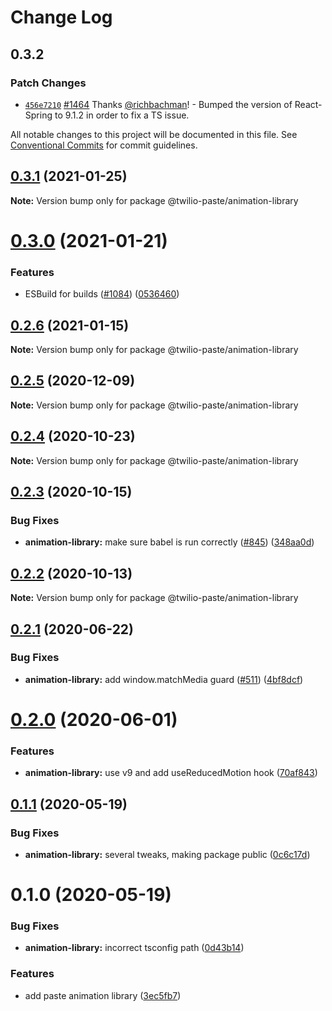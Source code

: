 # Change Log

## 0.3.2

### Patch Changes

- [`456e7210`](https://github.com/twilio-labs/paste/commit/456e72109c31677adad53383084cd052f22b1e52) [#1464](https://github.com/twilio-labs/paste/pull/1464) Thanks [@richbachman](https://github.com/richbachman)! - Bumped the version of React-Spring to 9.1.2 in order to fix a TS issue.

All notable changes to this project will be documented in this file.
See [Conventional Commits](https://conventionalcommits.org) for commit guidelines.

## [0.3.1](https://github.com/twilio-labs/paste/compare/@twilio-paste/animation-library@0.3.0...@twilio-paste/animation-library@0.3.1) (2021-01-25)

**Note:** Version bump only for package @twilio-paste/animation-library

# [0.3.0](https://github.com/twilio-labs/paste/compare/@twilio-paste/animation-library@0.2.6...@twilio-paste/animation-library@0.3.0) (2021-01-21)

### Features

- ESBuild for builds ([#1084](https://github.com/twilio-labs/paste/issues/1084)) ([0536460](https://github.com/twilio-labs/paste/commit/053646011508be10477d5b732269cdb0419235d7))

## [0.2.6](https://github.com/twilio-labs/paste/compare/@twilio-paste/animation-library@0.2.5...@twilio-paste/animation-library@0.2.6) (2021-01-15)

**Note:** Version bump only for package @twilio-paste/animation-library

## [0.2.5](https://github.com/twilio-labs/paste/compare/@twilio-paste/animation-library@0.2.4...@twilio-paste/animation-library@0.2.5) (2020-12-09)

**Note:** Version bump only for package @twilio-paste/animation-library

## [0.2.4](https://github.com/twilio-labs/paste/compare/@twilio-paste/animation-library@0.2.3...@twilio-paste/animation-library@0.2.4) (2020-10-23)

**Note:** Version bump only for package @twilio-paste/animation-library

## [0.2.3](https://github.com/twilio-labs/paste/compare/@twilio-paste/animation-library@0.2.2...@twilio-paste/animation-library@0.2.3) (2020-10-15)

### Bug Fixes

- **animation-library:** make sure babel is run correctly ([#845](https://github.com/twilio-labs/paste/issues/845)) ([348aa0d](https://github.com/twilio-labs/paste/commit/348aa0d6f9b425b029cd7b4eb8514048046733c3))

## [0.2.2](https://github.com/twilio-labs/paste/compare/@twilio-paste/animation-library@0.2.1...@twilio-paste/animation-library@0.2.2) (2020-10-13)

**Note:** Version bump only for package @twilio-paste/animation-library

## [0.2.1](https://github.com/twilio-labs/paste/compare/@twilio-paste/animation-library@0.2.0...@twilio-paste/animation-library@0.2.1) (2020-06-22)

### Bug Fixes

- **animation-library:** add window.matchMedia guard ([#511](https://github.com/twilio-labs/paste/issues/511)) ([4bf8dcf](https://github.com/twilio-labs/paste/commit/4bf8dcf7800a0c5f354e0ac4909dad3abb3d0733))

# [0.2.0](https://github.com/twilio-labs/paste/compare/@twilio-paste/animation-library@0.1.1...@twilio-paste/animation-library@0.2.0) (2020-06-01)

### Features

- **animation-library:** use v9 and add useReducedMotion hook ([70af843](https://github.com/twilio-labs/paste/commit/70af843a228b6f358fa40b8fd1ee9f009a084e64))

## [0.1.1](https://github.com/twilio-labs/paste/compare/@twilio-paste/animation-library@0.1.0...@twilio-paste/animation-library@0.1.1) (2020-05-19)

### Bug Fixes

- **animation-library:** several tweaks, making package public ([0c6c17d](https://github.com/twilio-labs/paste/commit/0c6c17d64b2af86ed199401e338b7d0475c19af1))

# 0.1.0 (2020-05-19)

### Bug Fixes

- **animation-library:** incorrect tsconfig path ([0d43b14](https://github.com/twilio-labs/paste/commit/0d43b14caf2e4c1f32b71114c4e2500d7eab7f60))

### Features

- add paste animation library ([3ec5fb7](https://github.com/twilio-labs/paste/commit/3ec5fb799452fc213ca11cb9b23dd7810f97868b))

